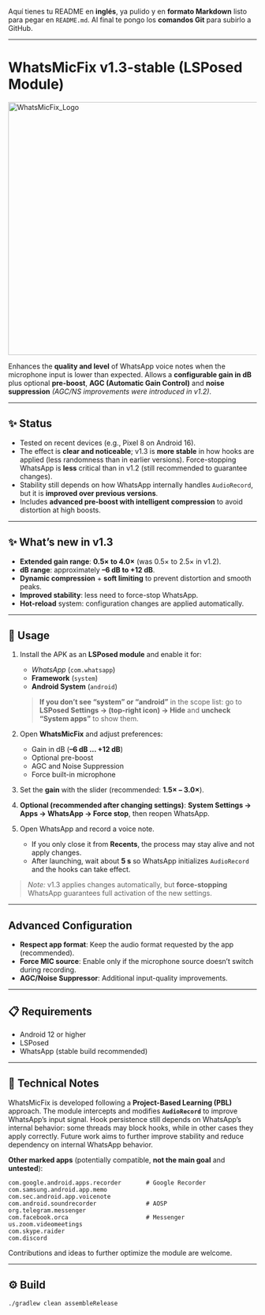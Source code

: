 Aquí tienes tu README en **inglés**, ya pulido y en **formato Markdown** listo para pegar en `README.md`. Al final te pongo los **comandos Git** para subirlo a GitHub.

---

# WhatsMicFix v1.3-stable (LSPosed Module)

<img width="512" height="512" alt="WhatsMicFix_Logo" src="https://github.com/user-attachments/assets/2394432f-e0d2-456e-8edd-fbe5f5cbe2e1" />

Enhances the **quality and level** of WhatsApp voice notes when the microphone input is lower than expected.
Allows a **configurable gain in dB** plus optional **pre-boost**, **AGC (Automatic Gain Control)** and **noise suppression** *(AGC/NS improvements were introduced in v1.2)*.

---

## ✨ Status

* Tested on recent devices (e.g., Pixel 8 on Android 16).
* The effect is **clear and noticeable**; v1.3 is **more stable** in how hooks are applied (less randomness than in earlier versions). Force-stopping WhatsApp is **less** critical than in v1.2 (still recommended to guarantee changes).
* Stability still depends on how WhatsApp internally handles `AudioRecord`, but it is **improved over previous versions**.
* Includes **advanced pre-boost with intelligent compression** to avoid distortion at high boosts.

---

## ✨ What’s new in v1.3

* **Extended gain range**: **0.5× to 4.0×** (was 0.5× to 2.5× in v1.2).
* **dB range**: approximately **–6 dB to +12 dB**.
* **Dynamic compression** + **soft limiting** to prevent distortion and smooth peaks.
* **Improved stability**: less need to force-stop WhatsApp.
* **Hot-reload** system: configuration changes are applied automatically.

---

## 🚀 Usage

1. Install the APK as an **LSPosed module** and enable it for:

   * *WhatsApp* (`com.whatsapp`)
   * **Framework** (`system`)
   * **Android System** (`android`)

   > **If you don’t see “system” or “android”** in the scope list: go to **LSPosed Settings → (top-right icon) → Hide** and **uncheck “System apps”** to show them.
2. Open **WhatsMicFix** and adjust preferences:

   * Gain in dB (**–6 dB … +12 dB**)
   * Optional pre-boost
   * AGC and Noise Suppression
   * Force built-in microphone
3. Set the **gain** with the slider (recommended: **1.5× – 3.0×**).
4. **Optional (recommended after changing settings)**: **System Settings → Apps → WhatsApp → Force stop**, then reopen WhatsApp.
5. Open WhatsApp and record a voice note.

   * If you only close it from **Recents**, the process may stay alive and not apply changes.
   * After launching, wait about **5 s** so WhatsApp initializes `AudioRecord` and the hooks can take effect.

> *Note:* v1.3 applies changes automatically, but **force-stopping** WhatsApp guarantees full activation of the new settings.

---

## Advanced Configuration

* **Respect app format**: Keep the audio format requested by the app (recommended).
* **Force MIC source**: Enable only if the microphone source doesn’t switch during recording.
* **AGC/Noise Suppressor**: Additional input-quality improvements.

---

## 📋 Requirements

* Android 12 or higher
* LSPosed
* WhatsApp (stable build recommended)

---

## 📌 Technical Notes

WhatsMicFix is developed following a **Project-Based Learning (PBL)** approach.
The module intercepts and modifies **`AudioRecord`** to improve WhatsApp’s input signal.
Hook persistence still depends on WhatsApp’s internal behavior: some threads may block hooks, while in other cases they apply correctly.
Future work aims to further improve stability and reduce dependency on internal WhatsApp behavior.

**Other marked apps** (potentially compatible, **not the main goal** and **untested**):

```
com.google.android.apps.recorder       # Google Recorder
com.samsung.android.app.memo
com.sec.android.app.voicenote
com.android.soundrecorder              # AOSP
org.telegram.messenger
com.facebook.orca                      # Messenger
us.zoom.videomeetings
com.skype.raider
com.discord
```

Contributions and ideas to further optimize the module are welcome.

---

## ⚙️ Build

```bash
./gradlew clean assembleRelease
```


